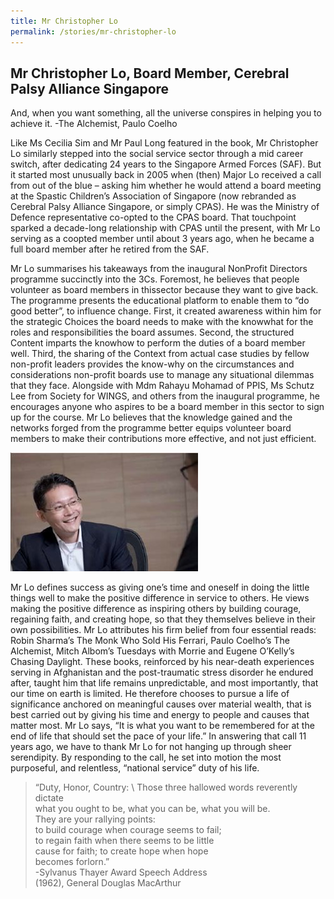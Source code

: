 ```yaml
---
title: Mr Christopher Lo
permalink: /stories/mr-christopher-lo
---
```


## Mr Christopher Lo, Board Member, Cerebral Palsy Alliance Singapore
And, when you want something, all the universe conspires in helping you to achieve it.
-The Alchemist, Paulo Coelho

Like Ms Cecilia Sim and Mr Paul Long featured in the book, Mr Christopher Lo similarly stepped into the social service sector through a mid career switch, after dedicating 24 years to the Singapore Armed Forces (SAF). But it started most unusually back in 2005 when (then) Major Lo received a call from out of the blue – asking him whether he would attend a board meeting at the Spastic Children’s Association of Singapore (now rebranded as Cerebral Palsy Alliance Singapore, or simply CPAS). He was the Ministry of Defence representative co-opted to the CPAS board. That touchpoint sparked a decade-long relationship with CPAS until the present, with Mr Lo serving as a coopted member until about 3 years ago, when he became a full board member after he retired from the SAF.

Mr Lo summarises his takeaways from the inaugural NonProfit Directors programme succinctly into the 3Cs. Foremost, he believes that people volunteer as board members in thissector because they want to give back. The programme presents the educational platform to enable them to “do good better”, to influence change. First, it created awareness within him for the strategic Choices the board needs to make with the knowwhat for the roles and responsibilities the board assumes. Second, the structured Content imparts the knowhow to perform the duties of a board member well. Third, the sharing of the Context from actual case studies by fellow non-profit leaders provides the know-why on the circumstances and considerations non-profit boards use to manage any situational dilemmas that they face. Alongside with Mdm Rahayu Mohamad of PPIS, Ms Schutz Lee from Society for WINGS, and others from the inaugural programme, he encourages anyone who aspires to be a board member in this sector to sign up for the course. Mr Lo believes that the knowledge gained and the networks forged from the programme better equips volunteer board members to make their contributions more effective, and not just efficient.

<img alt="Mr Christopher Lo" src="/images/stories/pages/mr-christopher-lo.jpg" style="width: 300px; height: 190px;" />

Mr Lo defines success as giving one’s time and oneself in doing the little things well to make the positive difference in service to others. He views making the positive difference as inspiring others by building courage, regaining faith, and creating hope, so that they themselves believe in their own possibilities. Mr Lo attributes his firm belief from four essential reads: Robin Sharma’s The Monk Who Sold His Ferrari, Paulo Coelho’s The Alchemist, Mitch Albom’s Tuesdays with Morrie and Eugene O’Kelly’s Chasing Daylight. These books, reinforced by his near-death experiences serving in
Afghanistan and the post-traumatic stress disorder he endured after, taught him that life remains unpredictable, and most importantly, that our time on earth is limited. He therefore chooses to pursue a life of significance anchored on meaningful causes over material wealth, that is best carried out by giving his time and energy to people and causes that matter most. Mr Lo says, “It is what you want to be remembered for at the end of life that should set the pace of your life.” In answering that call 11 years ago, we have to thank Mr Lo for not hanging up through sheer serendipity. By responding to the call, he set into motion the most purposeful, and relentless, “national service” duty of his life.

> “Duty, Honor, Country: \ 
Those three hallowed words reverently dictate\
what you ought to be, what you can be,
what you will be.\
They are your rallying points:\
to build courage when courage seems to fail;\
to regain faith when there seems to be little\
cause for faith; to create hope when hope\
becomes forlorn.”\
-Sylvanus Thayer Award Speech Address\
(1962), General Douglas MacArthur
